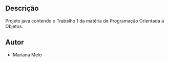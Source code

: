 ## Descrição
Projeto java contendo o Trabalho 1 da matéria de Programação Orientada a Objetos.

## Autor
 - Mariana Melo
